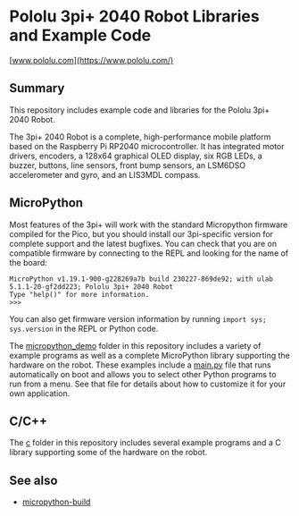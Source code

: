 # Pololu 3pi+ 2040 Robot Libraries and Example Code

[www.pololu.com](https://www.pololu.com/)

## Summary

This repository includes example code and libraries for the Pololu 3pi+ 2040 Robot.

The 3pi+ 2040 Robot is a complete, high-performance mobile platform based on the Raspberry Pi RP2040 microcontroller.  It has integrated motor drivers, encoders, a 128x64 graphical OLED display, six RGB LEDs, a buzzer, buttons, line sensors, front bump sensors, an LSM6DSO accelerometer and gyro, and an LIS3MDL compass.

## MicroPython

Most features of the 3pi+ will work with the standard Micropython firmware compiled for the Pico, but you should install our 3pi-specific version for complete support and the latest bugfixes.  You can check that you are on compatible firmware by connecting to the REPL and looking for the name of the board:

```
MicroPython v1.19.1-900-g228269a7b build 230227-869de92; with ulab 5.1.1-20-gf2dd223; Pololu 3pi+ 2040 Robot
Type "help()" for more information.
>>>
```

You can also get firmware version information by running `import sys; sys.version` in the REPL or Python code.

The [micropython_demo](micropython_demo/) folder in this repository includes a variety of example programs as well as a complete MicroPython library supporting the hardware on the robot.  These examples include a [main.py](micropython_demo/main.py) file that runs automatically on boot and allows you to select other Python programs to run from a menu.  See that file for details about how to customize it for your own application.

## C/C++

The [c](c/) folder in this repository includes several example programs and a C library
supporting some of the hardware on the robot.

## See also

* [micropython-build](https://github.com/pololu/micropython-build)
